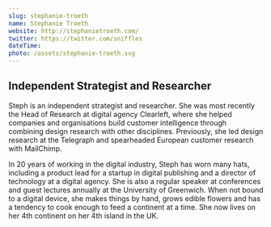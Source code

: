 ```yaml
---
slug: stephanie-troeth
name: Stephanie Troeth
website: http://stephanietroeth.com/
twitter: https://twitter.com/sniffles
dateTime:
photo: /assets/stephanie-troeth.svg
---
```


## Independent Strategist and Researcher

Steph is an independent strategist and researcher. She was most recently the
Head of Research at digital agency Clearleft, where she helped companies and
organisations build customer intelligence through combining design research
with other disciplines. Previously, she led design research at the Telegraph
and spearheaded European customer research with MailChimp.

In 20 years of working in the digital industry, Steph has worn many hats,
including a product lead for a startup in digital publishing and a director of
technology at a digital agency. She is also a regular speaker at conferences
and guest lectures annually at the University of Greenwich. When not bound to
a digital device, she makes things by hand, grows edible flowers and has a
tendency to cook enough to feed a continent at a time. She now lives on her
4th continent on her 4th island in the UK.


